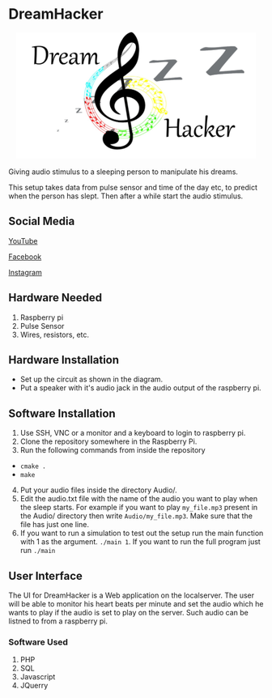 # DreamHacker
<p align="center">
<img height=250 src="Images/LogoDreamHacker.jpeg"  alt="logo">
</p>

Giving audio stimulus to a sleeping person to manipulate his dreams.

This setup takes data from pulse sensor and time of the day etc, to predict when the person has slept.
Then after a while start the audio stimulus.


## Social Media

[YouTube](https://www.youtube.com/channel/UCoZ31rXYGIltQAecAKzutBQ)

[Facebook](https://www.facebook.com/Dream-Hacker-103619898510175)

[Instagram](https://www.instagram.com/proj_dreamhacker/)

## Hardware Needed
1. Raspberry pi
1. Pulse Sensor
1. Wires, resistors, etc.

## Hardware Installation
 - Set up the circuit as shown in the diagram.
 - Put a speaker with it's audio jack in the audio output of the raspberry pi.

## Software Installation 
1. Use SSH, VNC or a monitor and a keyboard to login to raspberry pi.
2. Clone the repository somewhere in the Raspberry Pi.
3. Run the following commands from inside the repository 
 - `cmake .` 
 - `make`
4. Put your audio files inside the directory Audio/.
5. Edit the audio.txt file with the name of the audio you want to play when the sleep starts. For example if you want to play `my_file.mp3` present in the Audio/ directory then write `Audio/my_file.mp3`. Make sure that the file has just one line.
7. If you want to run a simulation to test out the setup run the main function with 1 as the argument. `./main 1`. If you want to run the full program just run `./main`

## User Interface
The UI for DreamHacker is a Web application on the localserver. The user will be able to monitor his heart beats per minute and set the audio which he wants to play if the audio is set to play on the server. Such audio can be listned to from a raspberry pi. 

### Software Used 
1. PHP
1. SQL
1. Javascript
1. JQuerry


